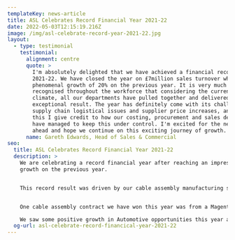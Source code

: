 ```yaml
---
templateKey: news-article
title: ASL Celebrates Record Financial Year 2021-22
date: 2022-05-03T12:15:19.216Z
image: /img/asl-celebrate-record-year-2021-22.jpg
layout:
  - type: testimonial
    testimonial:
      alignment: centre
      quote: >
        I'm absolutely delighted that we have achieved a financial record year
        2021-22. We have closed the year on £7million sales turnover which is a
        phenomenal growth of 20% on the previous year. It is very much
        recognised throughout the workforce that considering the current
        climate, all our departments have pulled together and delivered an
        exceptional result. The year has definitely come with its challenges of
        supply chain logistical issues and supplier price increases, and with
        this I give credit to how our costing, procurement and sales department
        have managed to keep this under control. I'm excited for the new year
        ahead and hope we continue on this exciting journey of growth.
      name: Gareth Edwards, Head of Sales & Commercial
seo:
  title: ASL Celebrates Record Financial Year 2021-22
  description: >
    We are celebrating a record financial year after reaching an impressive 20%
    growth on the previous year.


    This record result was driven by our cable assembly manufacturing services which saw 25 new customers come on board. 


    One cable assembly contract we have won this year was from a Magent" that we won over a competitot that was struggling to keep up with their demands and couldn't support theiwould follow once settled in.

    We saw some positive growth in Automotive opportunities this year and were pleased to support a Chassis manufacturer with their urgent need for prototype vehicle wiring harnesses. They made initial contact with us after experiencing long delays on deliveries with their then supplier. We successfully stepped up and won this contract after demonstrating our high quality of product and competitive pricing. Their state of the art vehicles are powered by batteries and comprises 4x individual drive wheels with each chassis comprising 4 identical sets of harnesses. It's been an interesting project to work on and we're looking forward to further opportunities with volumes in the region of 1000’s per month.
  og-url: asl-celebrate-record-financical-year-2021-22
---
```

